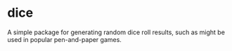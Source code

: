 dice
====
A simple package for generating random dice roll results, such as might be used in popular pen-and-paper games.